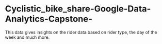 # Cyclistic_bike_share-Google-Data-Analytics-Capstone-
This data gives insights on the rider data based on rider type, the day of the week and much more.
